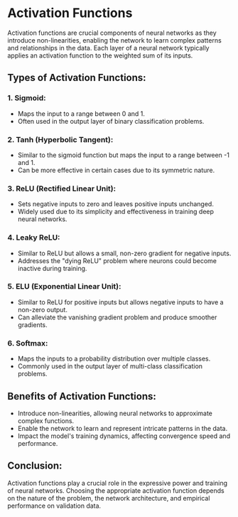 # Activation Functions

Activation functions are crucial components of neural networks as they introduce non-linearities, enabling the network to learn complex patterns and relationships in the data. Each layer of a neural network typically applies an activation function to the weighted sum of its inputs.

## Types of Activation Functions:

### 1. Sigmoid:
   - Maps the input to a range between 0 and 1.
   - Often used in the output layer of binary classification problems.

### 2. Tanh (Hyperbolic Tangent):
   - Similar to the sigmoid function but maps the input to a range between -1 and 1.
   - Can be more effective in certain cases due to its symmetric nature.

### 3. ReLU (Rectified Linear Unit):
   - Sets negative inputs to zero and leaves positive inputs unchanged.
   - Widely used due to its simplicity and effectiveness in training deep neural networks.

### 4. Leaky ReLU:
   - Similar to ReLU but allows a small, non-zero gradient for negative inputs.
   - Addresses the "dying ReLU" problem where neurons could become inactive during training.

### 5. ELU (Exponential Linear Unit):
   - Similar to ReLU for positive inputs but allows negative inputs to have a non-zero output.
   - Can alleviate the vanishing gradient problem and produce smoother gradients.

### 6. Softmax:
   - Maps the inputs to a probability distribution over multiple classes.
   - Commonly used in the output layer of multi-class classification problems.

## Benefits of Activation Functions:
- Introduce non-linearities, allowing neural networks to approximate complex functions.
- Enable the network to learn and represent intricate patterns in the data.
- Impact the model's training dynamics, affecting convergence speed and performance.

## Conclusion:
Activation functions play a crucial role in the expressive power and training of neural networks. Choosing the appropriate activation function depends on the nature of the problem, the network architecture, and empirical performance on validation data.
